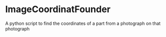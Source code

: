 # ImageCoordinatFounder
A python script to find the coordinates of a part from a photograph on that photograph
